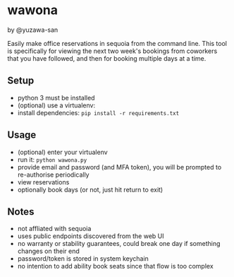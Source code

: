 # wawona

by @yuzawa-san

Easily make office reservations in sequoia from the command line.
This tool is specifically for viewing the next two week's bookings from coworkers that you have followed, and then for booking multiple days at a time.

## Setup

- python 3 must be installed
- (optional) use a virtualenv:
- install dependencies: `pip install -r requirements.txt`

## Usage 

- (optional) enter your virtualenv
- run it: `python wawona.py`
- provide email and password (and MFA token), you will be prompted to re-authorise periodically
- view reservations
- optionally book days (or not, just hit return to exit)

## Notes

- not affliated with sequoia
- uses public endpoints discovered from the web UI
- no warranty or stability guarantees, could break one day if something changes on their end
- password/token is stored in system keychain
- no intention to add ability book seats since that flow is too complex